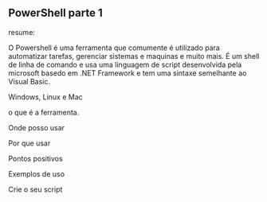 ## PowerShell parte 1

resume:

O Powershell é uma ferramenta que comumente é utilizado para automatizar tarefas, gerenciar sistemas e maquinas e muito mais.
É um shell de linha de comando e usa uma linguagem de script desenvolvida pela microsoft basedo em .NET Framework e tem uma sintaxe semelhante ao Visual Basic.

Windows, Linux e Mac

o que é a ferramenta.

Onde posso usar

Por que usar 

Pontos positivos

Exemplos de uso

Crie o seu script 
